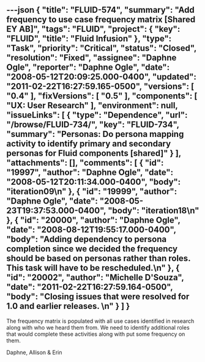 ---json
{
  "title": "FLUID-574",
  "summary": "Add frequency to use case frequency matrix [Shared EY AB]",
  "tags": "FLUID",
  "project": {
    "key": "FLUID",
    "title": "Fluid Infusion"
  },
  "type": "Task",
  "priority": "Critical",
  "status": "Closed",
  "resolution": "Fixed",
  "assignee": "Daphne Ogle",
  "reporter": "Daphne Ogle",
  "date": "2008-05-12T20:09:25.000-0400",
  "updated": "2011-02-22T16:27:59.165-0500",
  "versions": [
    "0.4"
  ],
  "fixVersions": [
    "0.5"
  ],
  "components": [
    "UX: User Research"
  ],
  "environment": null,
  "issueLinks": [
    {
      "type": "Dependence",
      "url": "/browse/FLUID-734/",
      "key": "FLUID-734",
      "summary": "Personas: Do persona mapping activity to identify primary and secondary personas for Fluid components [shared]"
    }
  ],
  "attachments": [],
  "comments": [
    {
      "id": "19997",
      "author": "Daphne Ogle",
      "date": "2008-05-12T20:11:34.000-0400",
      "body": "iteration09\n"
    },
    {
      "id": "19999",
      "author": "Daphne Ogle",
      "date": "2008-05-23T19:37:53.000-0400",
      "body": "iteration18\n"
    },
    {
      "id": "20000",
      "author": "Daphne Ogle",
      "date": "2008-08-12T19:55:17.000-0400",
      "body": "Adding dependency to persona completion since we decided the frequency should be based on personas rather than roles.  This task will have to be rescheduled.\n"
    },
    {
      "id": "20002",
      "author": "Michelle D'Souza",
      "date": "2011-02-22T16:27:59.164-0500",
      "body": "Closing issues that were resolved for 1.0 and earlier releases.&#x20;\n"
    }
  ]
}
---
The frequency matrix is populated with all use cases identified in research along with who we heard them from.  We need to identify additional roles that would complete these activities along with put some frequency on them.

Daphne, Allison & Erin

        